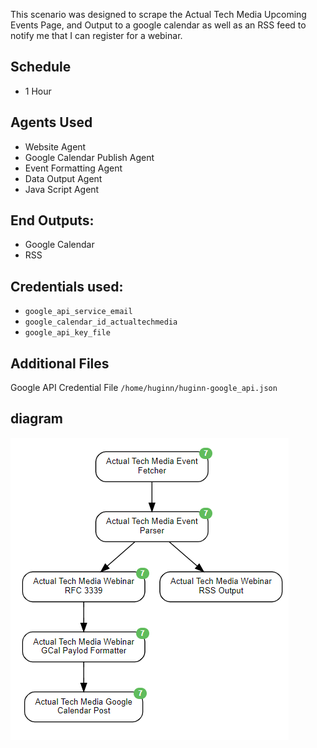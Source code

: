 This scenario was designed to scrape the Actual Tech Media Upcoming Events Page, and Output to a google calendar as well as an RSS feed to notify me that I can register for a webinar.

## Schedule
* 1 Hour

## Agents Used
* Website Agent
* Google Calendar Publish Agent
* Event Formatting Agent
* Data Output Agent
* Java Script Agent

## End Outputs:
* Google Calendar
* RSS

## Credentials used:
* `google_api_service_email`
* `google_calendar_id_actualtechmedia`
* `google_api_key_file`

## Additional Files
Google API Credential File `/home/huginn/huginn-google_api.json`

## diagram
<img src="diagram.PNG" alt="Diagram"/>
